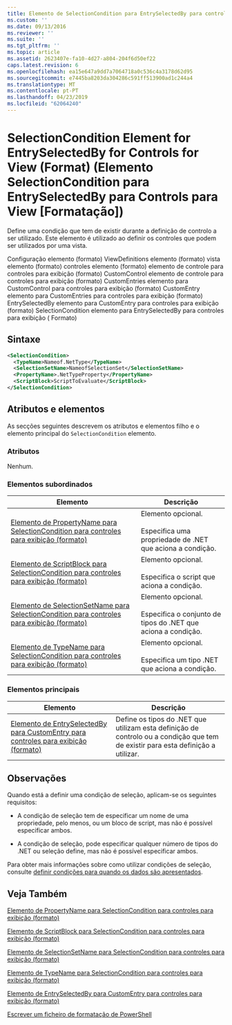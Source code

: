 ```yaml
---
title: Elemento de SelectionCondition para EntrySelectedBy para controles para exibição (formato) | Documentos da Microsoft
ms.custom: ''
ms.date: 09/13/2016
ms.reviewer: ''
ms.suite: ''
ms.tgt_pltfrm: ''
ms.topic: article
ms.assetid: 2623407e-fa10-4d27-a804-204f6d50ef22
caps.latest.revision: 6
ms.openlocfilehash: ea15e647a9dd7a7064718a0c536c4a3178d62d95
ms.sourcegitcommit: e7445ba8203da304286c591ff513900ad1c244a4
ms.translationtype: MT
ms.contentlocale: pt-PT
ms.lasthandoff: 04/23/2019
ms.locfileid: "62064240"
---
```

# <a name="selectioncondition-element-for-entryselectedby-for-controls-for-view-format"></a>SelectionCondition Element for EntrySelectedBy for Controls for View (Format) (Elemento SelectionCondition para EntrySelectedBy para Controls para View [Formatação])

Define uma condição que tem de existir durante a definição de controlo a ser utilizado. Este elemento é utilizado ao definir os controles que podem ser utilizados por uma vista.

Configuração elemento (formato) ViewDefinitions elemento (formato) vista elemento (formato) controles elemento (formato) elemento de controle para controles para exibição (formato) CustomControl elemento de controle para controles para exibição (formato) CustomEntries elemento para CustomControl para controles para exibição (formato) CustomEntry elemento para CustomEntries para controles para exibição (formato) EntrySelectedBy elemento para CustomEntry para controles para exibição (formato) SelectionCondition elemento para EntrySelectedBy para controles para exibição ( Formato)

## <a name="syntax"></a>Sintaxe

```xml
<SelectionCondition>
  <TypeName>Nameof.NetType</TypeName>
  <SelectionSetName>NameofSelectionSet</SelectionSetName>
  <PropertyName>.NetTypeProperty</PropertyName>
  <ScriptBlock>ScriptToEvaluate</ScriptBlock>
</SelectionCondition>
```

## <a name="attributes-and-elements"></a>Atributos e elementos

As secções seguintes descrevem os atributos e elementos filho e o elemento principal do `SelectionCondition` elemento.

### <a name="attributes"></a>Atributos

Nenhum.

### <a name="child-elements"></a>Elementos subordinados

|Elemento|Descrição|
|-------------|-----------------|
|[Elemento de PropertyName para SelectionCondition para controles para exibição (formato)](./propertyname-element-for-selectioncondition-for-controls-for-view-format.md)|Elemento opcional.<br /><br /> Especifica uma propriedade de .NET que aciona a condição.|
|[Elemento de ScriptBlock para SelectionCondition para controles para exibição (formato)](./scriptblock-element-for-selectioncondition-for-controls-for-view-format.md)|Elemento opcional.<br /><br /> Especifica o script que aciona a condição.|
|[Elemento de SelectionSetName para SelectionCondition para controles para exibição (formato)](./selectionsetname-element-for-selectioncondition-for-controls-for-view-format.md)|Elemento opcional.<br /><br /> Especifica o conjunto de tipos do .NET que aciona a condição.|
|[Elemento de TypeName para SelectionCondition para controles para exibição (formato)](./typename-element-for-selectioncondition-for-controls-for-view-format.md)|Elemento opcional.<br /><br /> Especifica um tipo .NET que aciona a condição.|

### <a name="parent-elements"></a>Elementos principais

|Elemento|Descrição|
|-------------|-----------------|
|[Elemento de EntrySelectedBy para CustomEntry para controles para exibição (formato)](./entryselectedby-element-for-customentry-for-controls-for-view-format.md)|Define os tipos do .NET que utilizam esta definição de controlo ou a condição que tem de existir para esta definição a utilizar.|

## <a name="remarks"></a>Observações

Quando está a definir uma condição de seleção, aplicam-se os seguintes requisitos:

- A condição de seleção tem de especificar um nome de uma propriedade, pelo menos, ou um bloco de script, mas não é possível especificar ambos.

- A condição de seleção, pode especificar qualquer número de tipos do .NET ou seleção define, mas não é possível especificar ambos.

Para obter mais informações sobre como utilizar condições de seleção, consulte [definir condições para quando os dados são apresentados](./defining-conditions-for-displaying-data.md).

## <a name="see-also"></a>Veja Também

[Elemento de PropertyName para SelectionCondition para controles para exibição (formato)](./propertyname-element-for-selectioncondition-for-controls-for-view-format.md)

[Elemento de ScriptBlock para SelectionCondition para controles para exibição (formato)](./scriptblock-element-for-selectioncondition-for-controls-for-view-format.md)

[Elemento de SelectionSetName para SelectionCondition para controles para exibição (formato)](./selectionsetname-element-for-selectioncondition-for-controls-for-view-format.md)

[Elemento de TypeName para SelectionCondition para controles para exibição (formato)](./typename-element-for-selectioncondition-for-controls-for-view-format.md)

[Elemento de EntrySelectedBy para CustomEntry para controles para exibição (formato)](./entryselectedby-element-for-customentry-for-controls-for-view-format.md)

[Escrever um ficheiro de formatação de PowerShell](./writing-a-powershell-formatting-file.md)
